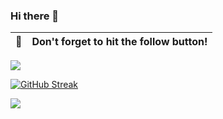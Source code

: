 ### Hi there 👋

| :bell: | Don't forget to hit the follow button! |
| :-------: | :-------------------------------------------------------------------------------------------------------- |

<img src = "https://github-readme-stats.vercel.app/api?username=OlangJaq&&show_icons=true&title_color=ffffff&icon_color=bb2acf&text_color=daf7dc&bg_color=151515">

[![GitHub Streak](https://github-readme-streak-stats.herokuapp.com?user=OlangJaq&theme=tokyonight)](https://git.io/streak-stats)

[![](https://raw.githubusercontent.com/OlangJaq/github-profile-summary-cards-example/master/profile-summary-card-output/dracula/0-profile-details.svg)](https://github.com/OlangJaq/github-profile-summary-cards)
